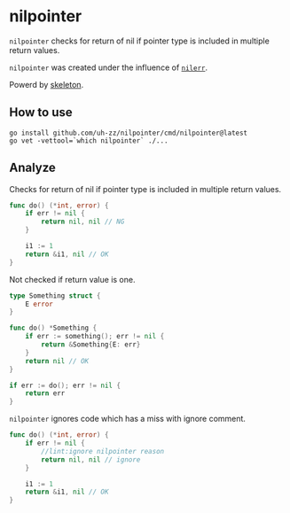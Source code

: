 # nilpointer

`nilpointer` checks for return of nil if pointer type is included in multiple return values.

`nilpointer` was created under the influence of [`nilerr`](https://github.com/gostaticanalysis/nilerr).

Powerd by [skeleton](https://github.com/gostaticanalysis/skeleton).

## How to use

```
go install github.com/uh-zz/nilpointer/cmd/nilpointer@latest
go vet -vettool=`which nilpointer` ./...
```

## Analyze

Checks for return of nil if pointer type is included in multiple return values.

```go
func do() (*int, error) {
	if err != nil {
		return nil, nil // NG
	}

	i1 := 1
	return &i1, nil // OK
}
```

Not checked if return value is one.

```go
type Something struct {
    E error
}

func do() *Something {
    if err := something(); err != nil {
        return &Something{E: err}
    }
    return nil // OK
}

if err := do(); err != nil {
    return err
}

```

`nilpointer` ignores code which has a miss with ignore comment.

```go
func do() (*int, error) {
	if err != nil {
        //lint:ignore nilpointer reason
		return nil, nil // ignore
	}

	i1 := 1
	return &i1, nil // OK
}
```
